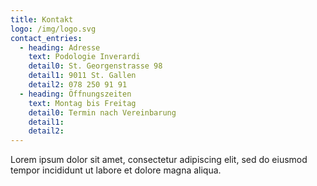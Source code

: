 ```yaml
---
title: Kontakt
logo: /img/logo.svg
contact_entries:
  - heading: Adresse
    text: Podologie Inverardi
    detail0: St. Georgenstrasse 98
    detail1: 9011 St. Gallen
    detail2: 078 250 91 91
  - heading: Öffnungszeiten
    text: Montag bis Freitag
    detail0: Termin nach Vereinbarung
    detail1:
    detail2:
---
```

Lorem ipsum dolor sit amet, consectetur adipiscing elit, sed do eiusmod tempor incididunt ut labore et dolore magna aliqua.
